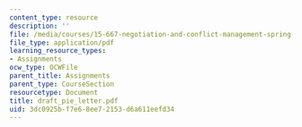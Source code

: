 ```yaml
---
content_type: resource
description: ''
file: /media/courses/15-667-negotiation-and-conflict-management-spring-2001/3dc0925bf7e68ee72153d6a611eefd34_draft_pie_letter.pdf
file_type: application/pdf
learning_resource_types:
- Assignments
ocw_type: OCWFile
parent_title: Assignments
parent_type: CourseSection
resourcetype: Document
title: draft_pie_letter.pdf
uid: 3dc0925b-f7e6-8ee7-2153-d6a611eefd34
---
```

